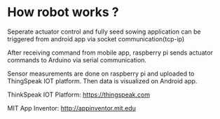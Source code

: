# How robot works ?

Seperate actuator control and fully seed sowing application can be triggered from android app via socket communication(tcp-ip) 

After receiving command from mobile app, raspberry pi sends actuator commands to Arduino via serial communication.

Sensor measurements are done on raspberry pi and uploaded to ThingSpeak IOT platform. Then data is visualized on Android app.

ThinkSpeak IOT Platform: https://thingspeak.com

MIT App Inventor: http://appinventor.mit.edu
